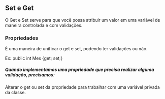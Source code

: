 ## Set e Get

O Get e Set serve para que você possa atribuir um valor em uma variável de maneira controlada e com validações.



### Propriedades

É uma maneira de unificar o get e set, podendo ter validações ou não.

Ex: public int Mes {get; set;}



##### Quando implementamos uma propriedade que precisa realizar alguma validação, precisamos:

Alterar o get ou set da propriedade para trabalhar com uma variável privada da classe.